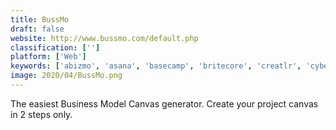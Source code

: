 ```yaml
---
title: BussMo
draft: false 
website: http://www.bussmo.com/default.php
classification: ['']
platform: ['Web']
keywords: ['abizmo', 'asana', 'basecamp', 'britecore', 'creatlr', 'cybersource', 'guidewire_insurancesuite', 'jira', 'launchsoon', 'leadpages', 'opus', 'policycenter', 'qqwebrater', 'strategyzer', 'trello', 'value_on_board', 'visualyzer', 'inboundli', 'vizologi']
image: 2020/04/BussMo.png
---
```

The easiest Business Model Canvas generator. Create your project canvas in 2 steps only.